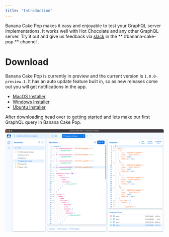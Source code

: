 ```yaml
---
title: "Introduction"
---
```


Banana Cake Pop makes it easy and enjoyable to test your GraphQL server implementations. It works well with Hot Chocolate and any other GraphQL server. Try it out and give us feedback via [slack](http://slack.chillicream.com/) in the ** #banana-cake-pop ** channel .

# Download

Banana Cake Pop is currently in preview and the current version is `1.0.0-preview.1`. It has an auto update feature built in, so as new releases come out you will get notifications in the app.

- [MacOS Installer](https://download.chillicream.com/bananacakepop/BananaCakePop-1.0.0-preview.12.dmg)
- [Windows Installer](https://download.chillicream.com/bananacakepop/BananaCakePop-1.0.0-preview.12.exe)
- [Ubuntu Installer](https://download.chillicream.com/bananacakepop/BananaCakePop-1.0.0-preview.12.AppImage)

After downloading head over to [getting started](/docs/bananacakepop/getting-started) and lets make our first GraphQL query in Banana Cake Pop.

![Banana Cake Pop - Operations](../shared/bcp/bcp-operations.png)
